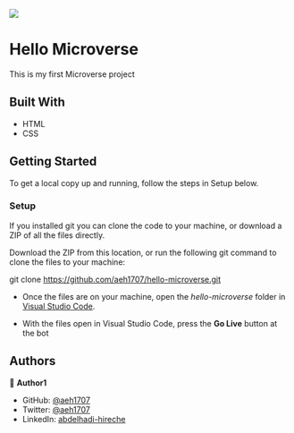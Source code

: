 ![](https://img.shields.io/badge/Microverse-blueviolet)

# Hello Microverse

This is my first Microverse project

## Built With

- HTML
- CSS

## Getting Started

To get a local copy up and running, follow the steps in Setup below.

### Setup

If you installed git you can clone the code to your machine, or download a ZIP of all the files directly.

Download the ZIP from this location, or run the following git command to clone the files to your machine:

git clone https://github.com/aeh1707/hello-microverse.git
- Once the files are on your machine, open the _hello-microverse_ folder in [Visual Studio Code](https://code.visualstudio.com/).


- With the files open in Visual Studio Code, press the **Go Live** button at the bot

## Authors

👤 **Author1**

- GitHub: [@aeh1707](https://github.com/githubhandle)
- Twitter: [@aeh1707](https://twitter.com/twitterhandle)
- LinkedIn: [abdelhadi-hireche](https://linkedin.com/in/linkedinhandle)